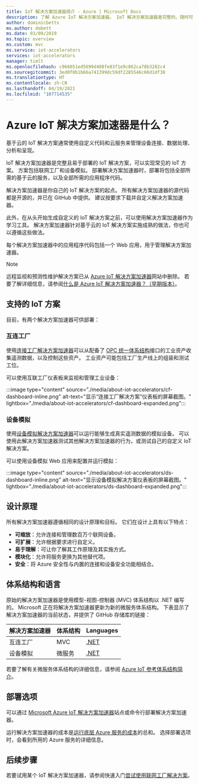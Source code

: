 ```yaml
---
title: IoT 解决方案加速器简介 - Azure | Microsoft Docs
description: 了解 Azure IoT 解决方案加速器。 IoT 解决方案加速器是完整的、随时可部署的端到端 IoT 解决方案。
author: dominicbetts
ms.author: dobett
ms.date: 03/09/2019
ms.topic: overview
ms.custom: mvc
ms.service: iot-accelerators
services: iot-accelerators
manager: timlt
ms.openlocfilehash: c966051ed5699d408fe83f1e9c862ca78b3282c4
ms.sourcegitcommit: 3ed0f0b1b66a741399dc59df2285546c66d1df38
ms.translationtype: HT
ms.contentlocale: zh-CN
ms.lasthandoff: 04/19/2021
ms.locfileid: "107714535"
---
```

# <a name="what-are-azure-iot-solution-accelerators"></a>Azure IoT 解决方案加速器是什么？

基于云的 IoT 解决方案通常使用自定义代码和云服务来管理设备连接、数据处理、分析和呈现。

IoT 解决方案加速器是完整且易于部署的 IoT 解决方案，可以实现常见的 IoT 方案。 方案包括联网工厂和设备模拟。 部署解决方案加速器时，部署将包括全部所需的基于云的服务，以及全部所需的应用程序代码。

解决方案加速器是你自己的 IoT 解决方案的起点。 所有解决方案加速器的源代码都是开源的，并已在 GitHub 中提供。 建议按要求下载并自定义解决方案加速器。

此外，在从头开始生成自定义的 IoT 解决方案之前，可以使用解决方案加速器作为学习工具。 解决方案加速器针对基于云的 IoT 解决方案实施成熟的做法，你也可以遵循这些做法。

每个解决方案加速器中的应用程序代码包括一个 Web 应用，用于管理解决方案加速器。

> [!NOTE]
> 远程监视和预测性维护解决方案已从 [Azure IoT 解决方案加速器](https://www.azureiotsolutions.com/Accelerators)网站中删除。 若要了解详细信息，请参阅[什么是 Azure IoT 解决方案加速器？（早期版本）](/previous-versions/azure/iot-accelerators/about-iot-accelerators)。

## <a name="supported-iot-scenarios"></a>支持的 IoT 方案

目前，有两个解决方案加速器可供部署：

### <a name="connected-factory"></a>互连工厂

使用[连接工厂解决方案加速器](iot-accelerators-connected-factory-features.md)可以从配备了 [OPC 统一体系结构](https://opcfoundation.org/about/opc-technologies/opc-ua/)接口的工业资产收集遥测数据，以及控制这些资产。 工业资产可能包括工厂生产线上的组装和测试工位。

可以使用互联工厂仪表板来监视和管理工业设备：

:::image type="content" source="./media/about-iot-accelerators/cf-dashboard-inline.png" alt-text="显示“连接工厂解决方案”仪表板的屏幕截图。" lightbox="./media/about-iot-accelerators/cf-dashboard-expanded.png":::

### <a name="device-simulation"></a>设备模拟

使用[设备模拟解决方案加速器](iot-accelerators-device-simulation-overview.md)可以运行能够生成真实遥测数据的模拟设备。 可以使用此解决方案加速器测试其他解决方案加速器的行为，或测试自己的自定义 IoT 解决方案。

可以使用设备模拟 Web 应用来配置并运行模拟：

:::image type="content" source="./media/about-iot-accelerators/ds-dashboard-inline.png" alt-text="显示设备模拟解决方案仪表板的屏幕截图。" lightbox="./media/about-iot-accelerators/ds-dashboard-expanded.png":::

## <a name="design-principles"></a>设计原理

所有解决方案加速器遵循相同的设计原理和目标。 它们在设计上具有以下特点：

* **可缩放**：允许连接和管理数百万个联网设备。
* **可扩展**：允许根据要求进行自定义。
* **易于理解**：可让你了解其工作原理及其实施方式。
* **模块化**：允许将服务更换为其他替代项。
* **安全**：将 Azure 安全性与内置的连接和设备安全功能相结合。

## <a name="architectures-and-languages"></a>体系结构和语言

原始的解决方案加速器是使用模型-视图-控制器 (MVC) 体系结构以 .NET 编写的。 Microsoft 正在将解决方案加速器更新为新的微服务体系结构。 下表显示了解决方案加速器的当前状态，并提供了 GitHub 存储库的链接：

| 解决方案加速器   | 体系结构  | Languages     |
| ---------------------- | ------------- | ------------- |
| 互连工厂      | MVC           | [.NET](https://github.com/Azure/azure-iot-connected-factory)          |
| 设备模拟      | 微服务 | [.NET](https://github.com/Azure/azure-iot-pcs-device-simulation)          |

若要了解有关微服务体系结构的详细信息，请参阅 [Azure IoT 参考体系结构简介](/azure/architecture/reference-architectures/iot/)。

## <a name="deployment-options"></a>部署选项

可以通过 [Microsoft Azure IoT 解决方案加速器](https://www.azureiotsolutions.com/Accelerators#)站点或命令行部署解决方案加速器。

运行解决方案加速器的成本是[运行底层 Azure 服务的成本](https://azure.microsoft.com/pricing)的总和。 选择部署选项时，会看到所用的 Azure 服务的详细信息。

## <a name="next-steps"></a>后续步骤

若要试用某个 IoT 解决方案加速器，请参阅快速入门[尝试使用联网工厂解决方案](quickstart-connected-factory-deploy.md)。
